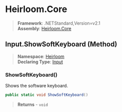 # Heirloom.Core

> **Framework**: .NETStandard,Version=v2.1  
> **Assembly**: [Heirloom.Core][0]

## Input.ShowSoftKeyboard (Method)

> **Namespace**: [Heirloom][0]  
> **Declaring Type**: [Input][1]

### ShowSoftKeyboard()

Shows the software keyboard.

```cs
public static void ShowSoftKeyboard()
```

> **Returns** - `void`

[0]: ../../../Heirloom.Core.md
[1]: ../Input.md
